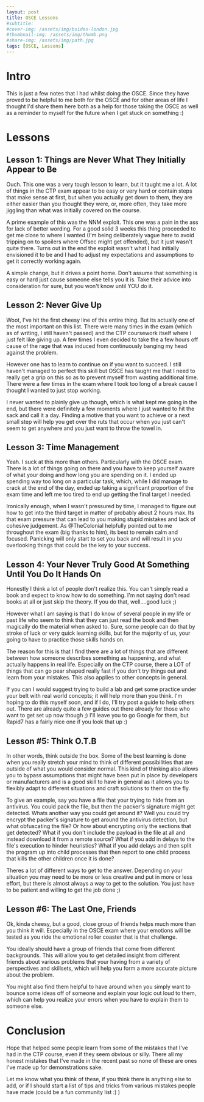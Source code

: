 ```yaml
---
layout: post
title: OSCE Lessons
#subtitle: 
#cover-img: /assets/img/bsides-london.jpg
#thumbnail-img: /assets/img/thumb.png
#share-img: /assets/img/path.jpg
tags: [OSCE, Lessons]
---
```

# Intro
This is just a few notes that I had whilst doing the OSCE. Since they have proved to be helpful to me both for the OSCE and for other areas of life I thought I'd share them here both as a help for those taking the OSCE as well as a reminder to myself for the future when I get stuck on something :)

# Lessons
## Lesson 1: Things are Never What They Initially Appear to Be
Ouch. This one was a very tough lesson to learn, but it taught me a lot. A lot of things in the CTP exam appear to be easy or very hard or contain steps that make sense at first, but when you actually get down to them, they are either easier than you thought they were, or, more often, they take more jiggling than what was initially covered on the course.

A prime example of this was the NNM exploit. This one was a pain in the ass for lack of better wording. For a good solid 3 weeks this thing proceeded to get me close to where I wanted (I'm being deliberately vague here to avoid tripping on to spoilers where Offsec might get offended), but it just wasn't quite there. Turns out in the end the exploit wasn't what I had initially envisioned it to be and I had to adjust my expectations and assumptions to get it correctly working again.

A simple change, but it drives a point home. Don't assume that something is easy or hard just cause someone else tells you it is. Take their advice into consideration for sure, but you won't know until YOU do it.

## Lesson 2: Never Give Up
Woot, I've hit the first cheesy line of this entire thing. But its actually one of the most important on this list. There were many times in the exam (which as of writing, I still haven't passed) and the CTP coursework itself where I just felt like giving up. A few times I even decided to take the a few hours off cause of the rage that was induced from continuously banging my head against the problem.

However one has to learn to continue on if you want to succeed. I still haven't managed to perfect this skill but OSCE has taught me that I need to really get a grip on this so as to prevent myself from wasting additional time. There were a few times in the exam where I took too long of a break cause I thought I wanted to just stop working.

I never wanted to plainly give up though, which is what kept me going in the end, but there were definitely a few moments where I just wanted to hit the sack and call it a day. Finding a motive that you want to achieve or a next small step will help you get over the ruts that occur when you just can't seem to get anywhere and you just want to throw the towel in.

## Lesson 3: Time Management
Yeah. I suck at this more than others. Particularly with the OSCE exam. There is a lot of things going on there and you have to keep yourself aware of what your doing and how long you are spending on it. I ended up spending way too long on a particular task, which, while I did manage to crack at the end of the day, ended up taking a significant proportion of the exam time and left me too tired to end up getting the final target I needed.

Ironically enough, when I wasn't pressured by time, I managed to figure out how to get into the third target in matter of probably about 2 hours max. Its that exam pressure that can lead to you making stupid mistakes and lack of cohesive judgement. As @TheColonial helpfully pointed out to me throughout the exam (big thanks to him), its best to remain calm and focused. Panicking will only start to set you back and will result in you overlooking things that could be the key to your success.

## Lesson 4: Your Never Truly Good At Something Until You Do It Hands On
Honestly I think a lot of people don't realize this. You can't simply read a book and expect to know how to do something. I'm not saying don't read books at all or just skip the theory. If you do that, well....good luck ;)

However what I am saying is that I do know of several people in my life or past life who seem to think that they can just read the book and then magically do the material when asked to. Sure, some people can do that by stroke of luck or very quick learning skills, but for the majority of us, your going to have to practice those skills hands on.

The reason for this is that I find there are a lot of things that are different between how someone describes something as happening, and what actually happens in real life. Especially on the CTP course, there a LOT of things that can go pear shaped really fast if you don't try things out and learn from your mistakes. This also applies to other concepts in general.

If you can I would suggest trying to build a lab and get some practice under your belt with real world concepts; it will help more than you think. I'm hoping to do this myself soon, and if I do, I'll try post a guide to help others out. There are already quite a few guides out there already for those who want to get set up now though ;) I'll leave you to go Google for them, but Rapid7 has a fairly nice one if you look that up :)

## Lesson #5: Think O.T.B
In other words, think outside the box. Some of the best learning is done when you really stretch your mind to think of different possibilities that are outside of what you would consider normal. This kind of thinking also allows you to bypass assumptions that might have been put in place by developers or manufacturers and is a good skill to have in general as it allows you to flexibly adapt to different situations and craft solutions to them on the fly.

To give an example, say you have a file that your trying to hide from an antivirus. You could pack the file, but then the packer's signature might get detected. Whats another way you could get around it? Well you could try encrypt the packer's signature to get around the antivirus detection, but what obfuscating the file? Or how about encrypting only the sections that get detected? What if you don't include the payload in the file at all and instead download it from a remote source? What if you add in delays to the file's execution to hinder heuristics? What if you add delays and then split the program up into child processes that then report to one child process that kills the other children once it is done?

Theres a lot of different ways to get to the answer. Depending on your situation you may need to be more or less creative and put in more or less effort, but there is almost always a way to get to the solution. You just have to be patient and willing to get the job done ;)

## Lesson #6: The Last One, Friends
Ok, kinda cheesy, but a good, close group of friends helps much more than you think it will. Especially in the OSCE exam where your emotions will be tested as you ride the emotional roller coaster that is that challenge.

You ideally should have a group of friends that come from different backgrounds. This will allow you to get detailed insight from different friends about various problems that your having from a variety of perspectives and skillsets, which will help you form a more accurate picture about the problem.

You might also find them helpful to have around when you simply want to bounce some ideas off of someone and explain your logic out loud to them, which can help you realize your errors when you have to explain them to someone else.

# Conclusion

Hope that helped some people learn from some of the mistakes that I've had in the CTP course, even if they seem obvious or silly. There all my honest mistakes that I've made in the recent past so none of these are ones I've made up for demonstrations sake.

Let me know what you think of these, if you think there is anything else to add, or if I should start a list of tips and tricks from various mistakes people have made (could be a fun community list :) )